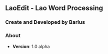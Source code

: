## LaoEdit - Lao Word Processing

### Create and Developed by Barlus

### About
- **Version**: 1.0 alpha